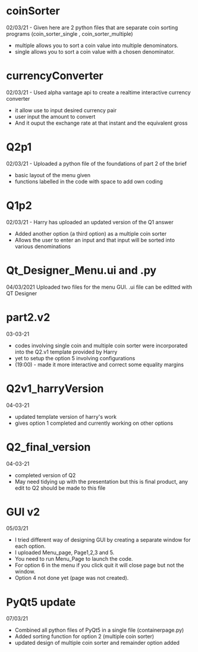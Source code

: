# coinSorter

02/03/21 - 
Given here are 2 python files that are separate coin sorting programs (coin_sorter_single , coin_sorter_multiple)
 - multiple allows you to sort a coin value into multiple denominators.
 - single allows you to sort a coin value with a chosen denominator.


# currencyConverter

02/03/21 -
Used alpha vantage api to create a realtime interactive currency converter
- it allow use to input desired currency pair
- user input the amount to convert
- And it ouput the exchange rate at that instant and the equivalent gross 

# Q2p1

02/03/21 - 
Uploaded a python file of the foundations of part 2 of the brief
- basic layout of the menu given
- functions labelled in the code with space to add own coding

# Q1p2

02/03/21 - 
Harry has uploaded an updated version of the Q1 answer
- Added another option (a third option) as a multiple coin sorter
- Allows the user to enter an input and that input will be sorted into various denominations

# Qt_Designer_Menu.ui and .py
04/03/2021
Uploaded two files for the menu GUI. .ui file can be editted with QT Designer 


# part2.v2
03-03-21
- codes involving single coin and multiple coin sorter were incorporated into the Q2.v1 template provided by Harry 
- yet to setup the option 5 involving configurations 
- (19:00) - made it more interactive and correct some equality margins

# Q2v1_harryVersion
04-03-21
- updated template version of harry's work
- gives option 1 completed and currently working on other options

# Q2_final_version
04-03-21
- completed version of Q2
- May need tidying up with the presentation but this is final product, any edit to Q2 should be made to this file


# GUI v2
05/03/21
- I tried different way of designing GUI by creating a separate window for each option.
- I uploaded Menu_page, Page1,2,3 and 5.
- You need to run Menu_Page to launch the code.
- For option 6 in the menu if you click quit it will close page but not the window.
- Option 4 not done yet (page was not created).

# PyQt5 update
07/03/21
- Combined all python files of PyQt5 in a single file (containerpage.py)
- Added sorting function for option 2 (multiple coin sorter)
- updated design of multiple coin sorter and remainder option added 
